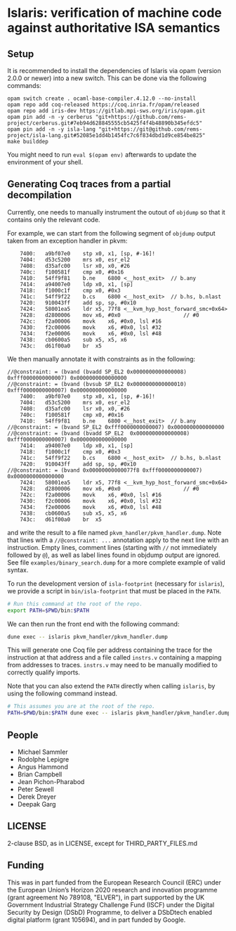 # Islaris: verification of machine code against authoritative ISA semantics

## Setup

It is recommended to install the dependencies of Islaris via opam
(version 2.0.0 or newer) into a new switch. This can be done via the
following commands:

```
opam switch create . ocaml-base-compiler.4.12.0 --no-install
opam repo add coq-released https://coq.inria.fr/opam/released
opam repo add iris-dev https://gitlab.mpi-sws.org/iris/opam.git
opam pin add -n -y cerberus "git+https://github.com/rems-project/cerberus.git#7eb94d628845555cb5425f4f4b48890b345efdc5"
opam pin add -n -y isla-lang "git+https://git@github.com/rems-project/isla-lang.git#52085e1dd4b1454fc7c6f834dbd1d9ce854be825"
make builddep
```

You might need to run `eval $(opam env)` afterwards to update the environment of your shell.

## Generating Coq traces from a partial decompilation

Currently, one needs to manually instrument the outout of `objdump` so that it
contains only the relevant code.

For example, we can start from the following segment of `objdump` output taken
from an exception handler in pkvm:
```
    7400:	a9bf07e0 	stp	x0, x1, [sp, #-16]!
    7404:	d53c5200 	mrs	x0, esr_el2
    7408:	d35afc00 	lsr	x0, x0, #26
    740c:	f100581f 	cmp	x0, #0x16
    7410:	54ff9f81 	b.ne	6800 <__host_exit>  // b.any
    7414:	a94007e0 	ldp	x0, x1, [sp]
    7418:	f1000c1f 	cmp	x0, #0x3
    741c:	54ff9f22 	b.cs	6800 <__host_exit>  // b.hs, b.nlast
    7420:	910043ff 	add	sp, sp, #0x10
    7424:	58001ea5 	ldr	x5, 77f8 <__kvm_hyp_host_forward_smc+0x64>
    7428:	d2800006 	mov	x6, #0x0                   	// #0
    742c:	f2a00006 	movk	x6, #0x0, lsl #16
    7430:	f2c00006 	movk	x6, #0x0, lsl #32
    7434:	f2e00006 	movk	x6, #0x0, lsl #48
    7438:	cb0600a5 	sub	x5, x5, x6
    743c:	d61f00a0 	br	x5
```
We then manually annotate it with constraints as in the following:
```
//@constraint: = (bvand (bvadd SP_EL2 0x0000000000000008) 0xfff0000000000007) 0x0000000000000000
//@constraint: = (bvand (bvsub SP_EL2 0x0000000000000010) 0xfff0000000000007) 0x0000000000000000
    7400:	a9bf07e0 	stp	x0, x1, [sp, #-16]!
    7404:	d53c5200 	mrs	x0, esr_el2
    7408:	d35afc00 	lsr	x0, x0, #26
    740c:	f100581f 	cmp	x0, #0x16
    7410:	54ff9f81 	b.ne	6800 <__host_exit>  // b.any
//@constraint: = (bvand SP_EL2 0xfff0000000000007) 0x0000000000000000
//@constraint: = (bvand (bvadd SP_EL2  0x0000000000000008) 0xfff0000000000007) 0x0000000000000000
    7414:	a94007e0 	ldp	x0, x1, [sp]
    7418:	f1000c1f 	cmp	x0, #0x3
    741c:	54ff9f22 	b.cs	6800 <__host_exit>  // b.hs, b.nlast
    7420:	910043ff 	add	sp, sp, #0x10
//@constraint: = (bvand 0x00000000000077f8 0xfff0000000000007) 0x0000000000000000
    7424:	58001ea5 	ldr	x5, 77f8 <__kvm_hyp_host_forward_smc+0x64>
    7428:	d2800006 	mov	x6, #0x0                   	// #0
    742c:	f2a00006 	movk	x6, #0x0, lsl #16
    7430:	f2c00006 	movk	x6, #0x0, lsl #32
    7434:	f2e00006 	movk	x6, #0x0, lsl #48
    7438:	cb0600a5 	sub	x5, x5, x6
    743c:	d61f00a0 	br	x5
```
and write the result to a file named `pkvm_handler/pkvm_handler.dump`. Note
that lines with a `//@constraint: ...` annotation apply to the next line with
an instruction. Empty lines, comment lines (starting with `//` not immediately
followed by `@`), as well as label lines found in objdump output are ignored.
See file `examples/binary_search.dump` for a more complete example of valid
syntax.

To run the development version of `isla-footprint` (necessary for `islaris`),
we provide a script in `bin/isla-footprint` that must be placed in the `PATH`.
```sh
# Run this command at the root of the repo.
export PATH=$PWD/bin:$PATH
```
We can then run the front end with the following command:
```sh
dune exec -- islaris pkvm_handler/pkvm_handler.dump
```
This will generate one Coq file per address containing the trace for the instruction at
that address and a file called `instrs.v` containing a mapping from addresses to
traces. `instrs.v` may need to be manually modified to correctly qualify imports.

Note that you can also extend the `PATH` directly when calling `islaris`, by
using the following command instead.
```sh
# This assumes you are at the root of the repo.
PATH=$PWD/bin:$PATH dune exec -- islaris pkvm_handler/pkvm_handler.dump
```

## People

- Michael Sammler
- Rodolphe Lepigre
- Angus Hammond
- Brian Campbell
- Jean Pichon-Pharabod
- Peter Sewell
- Derek Dreyer
- Deepak Garg

## LICENSE

2-clause BSD, as in LICENSE, except for THIRD_PARTY_FILES.md

## Funding

This was in part funded from the European Research Council (ERC) under
the European Union’s Horizon 2020 research and innovation programme
(grant agreement No 789108, "ELVER"), in part supported by the UK
Government Industrial Strategy Challenge Fund (ISCF) under the Digital
Security by Design (DSbD) Programme, to deliver a DSbDtech enabled
digital platform (grant 105694), and in part funded by Google.

